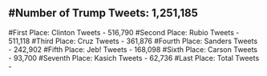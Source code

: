 #Number of Trump Tweets: 1,251,185
---
#First Place: Clinton Tweets - 516,790
#Second Place: Rubio Tweets - 511,118
#Third Place: Cruz Tweets - 361,876
#Fourth Place: Sanders Tweets - 242,902
#Fifth Place: Jeb! Tweets - 168,098
#Sixth Place: Carson Tweets - 93,700
#Seventh Place: Kasich Tweets - 62,736
#Last Place: Total Tweets -  
